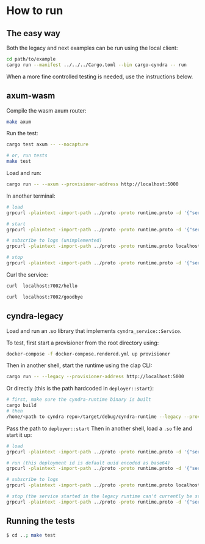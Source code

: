 # How to run

## The easy way
Both the legacy and next examples can be run using the local client:

``` bash
cd path/to/example
cargo run --manifest ../../../Cargo.toml --bin cargo-cyndra -- run
```

When a more fine controlled testing is needed, use the instructions below.

## axum-wasm

Compile the wasm axum router:

```bash
make axum
```

Run the test:

```bash
cargo test axum -- --nocapture

# or, run tests
make test
```

Load and run:

```bash
cargo run -- --axum --provisioner-address http://localhost:5000
```

In another terminal:

``` bash
# load
grpcurl -plaintext -import-path ../proto -proto runtime.proto -d '{"service_name": "Tonic", "path": "/home/<path to cyndra>/runtime/axum.wasm"}' localhost:6001 runtime.Runtime/Load

# start
grpcurl -plaintext -import-path ../proto -proto runtime.proto -d '{"service_name": "Tonic", "deployment_id": "MDAwMDAwMDAtMDAwMC0wMDAwLTAwMDAtMDAwMDAwMDAwMDAw"}' localhost:6001 runtime.Runtime/Start

# subscribe to logs (unimplemented)
grpcurl -plaintext -import-path ../proto -proto runtime.proto localhost:6001 runtime.Runtime/SubscribeLogs

# stop
grpcurl -plaintext -import-path ../proto -proto runtime.proto -d '{"service_name": "Tonic", "deployment_id": "MDAwMDAwMDAtMDAwMC0wMDAwLTAwMDAtMDAwMDAwMDAwMDAw"}' localhost:6001 runtime.Runtime/Stop
```

Curl the service:
```bash
curl  localhost:7002/hello

curl  localhost:7002/goodbye
```

## cyndra-legacy

Load and run an .so library that implements `cyndra_service::Service`. 

To test, first start a provisioner from the root directory using:

```bash
docker-compose -f docker-compose.rendered.yml up provisioner
```

Then in another shell, start the runtime using the clap CLI:

```bash
cargo run -- --legacy --provisioner-address http://localhost:5000
```

Or directly (this is the path hardcoded in `deployer::start`):
```bash
# first, make sure the cyndra-runtime binary is built
cargo build
# then
/home/<path to cyndra repo>/target/debug/cyndra-runtime --legacy --provisioner-address http://localhost:5000
```

Pass the path to `deployer::start`
Then in another shell, load a `.so` file and start it up:

``` bash
# load
grpcurl -plaintext -import-path ../proto -proto runtime.proto -d '{"service_name": "Tonic", "path": "/home/<path to cyndra>/examples/rocket/hello-world/target/debug/libhello_world.so"}' localhost:6001 runtime.Runtime/Load

# run (this deployment id is default uuid encoded as base64)
grpcurl -plaintext -import-path ../proto -proto runtime.proto -d '{"service_name": "Tonic", "deployment_id": "MDAwMDAwMDAtMDAwMC0wMDAwLTAwMDAtMDAwMDAwMDAwMDAw"}' localhost:6001 runtime.Runtime/Start

# subscribe to logs
grpcurl -plaintext -import-path ../proto -proto runtime.proto localhost:6001 runtime.Runtime/SubscribeLogs

# stop (the service started in the legacy runtime can't currently be stopped)
grpcurl -plaintext -import-path ../proto -proto runtime.proto -d '{"service_name": "Tonic"}' localhost:6001 runtime.Runtime/Stop
```

## Running the tests
```bash
$ cd ..; make test
```
